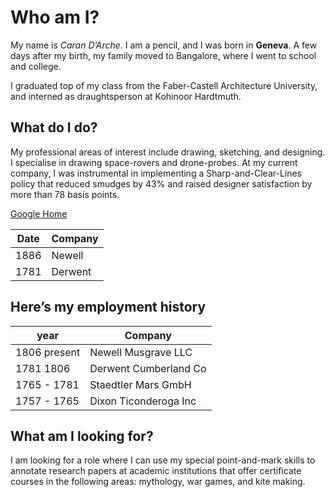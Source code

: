 # Who am I? #
My name is _Caran D’Arche_. I am a pencil, and I was born in **Geneva**. A few days after my birth, my family moved to Bangalore, where I went to school and college.

I graduated top of my class from the Faber-Castell Architecture University, and interned as draughtsperson at Kohinoor Hardtmuth.

## What do I do? ##

My professional areas of interest include drawing, sketching, and designing. I specialise in drawing space-rovers and drone-probes.
At my current company, I was instrumental in implementing a Sharp-and-Clear-Lines policy that reduced smudges by 43% and raised designer satisfaction by more than 78 basis points.

[Google Home](https://google.com)

| Date | Company |
| ------- | ------ |
| 1886 | Newell |
| 1781| Derwent | 

## Here’s my employment history ##

| year | Company | 
| ----- | ----- |
| 1806 present | Newell Musgrave LLC | 
| 1781 1806  | Derwent Cumberland Co |
| 1765 - 1781 | Staedtler Mars GmbH |
| 1757 - 1765 | Dixon Ticonderoga Inc

## What am I looking for? ##
I am looking for a role where I can use my special point-and-mark skills to annotate research papers at academic institutions that offer certificate courses in the following areas: mythology, war games, and kite making.
